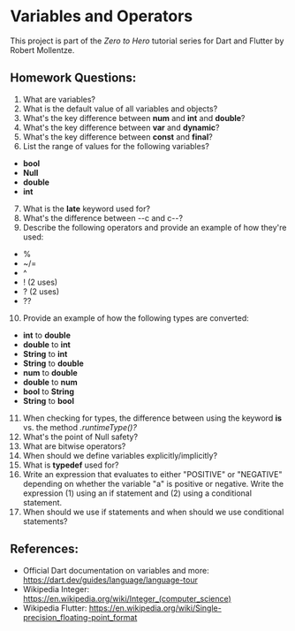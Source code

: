 # Variables and Operators

This project is part of the *Zero to Hero* tutorial series for Dart and Flutter by Robert Mollentze.

## Homework Questions:

1. What are variables?
2. What is the default value of all variables and objects?
3. What's the key difference between **num** and **int** and **double**?
4. What's the key difference between **var** and **dynamic**?
5. What's the key difference between **const** and **final**?
6. List the range of values for the following variables?
- **bool**
- **Null**
- **double**
- **int**
7. What is the **late** keyword used for?
8. What's the difference between --c and c--?
9. Describe the following operators and provide an example of how they're used:
- %
- ~/=
- ^
- ! (2 uses)
- ? (2 uses)
- ??
10. Provide an example of how the following types are converted:
- **int** to **double**
- **double** to **int**
- **String** to **int**
- **String** to **double**
- **num** to **double**
- **double** to **num**
- **bool** to **String**
- **String** to **bool**
11. When checking for types, the difference between using the keyword **is** vs. the method *.runtimeType()?*
12. What's the point of Null safety?
13. What are bitwise operators?
14. When should we define variables explicitly/implicitly?
15. What is **typedef** used for?
16. Write an expression that evaluates to either "POSITIVE" or "NEGATIVE" depending on whether the variable "a" is positive or negative. Write the expression (1) using an if statement and (2) using a conditional statement.
17. When should we use if statements and when should we use conditional statements?

## References:

* Official Dart documentation on variables and more: https://dart.dev/guides/language/language-tour
* Wikipedia Integer: https://en.wikipedia.org/wiki/Integer_(computer_science)
* Wikipedia Flutter: https://en.wikipedia.org/wiki/Single-precision_floating-point_format
